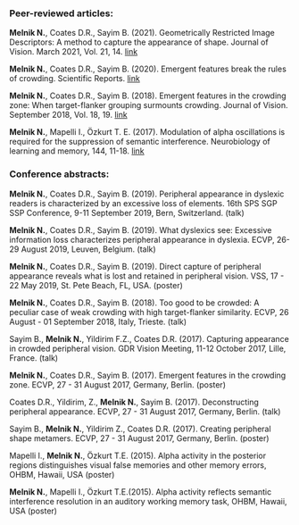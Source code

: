 
### Peer-reviewed articles: 

__Melnik N.__, Coates D.R., Sayim B. (2021). Geometrically Restricted Image Descriptors: A method to capture the appearance of shape. Journal of Vision. March 2021, Vol. 21, 14. [link](https://doi.org/10.1167/jov.21.3.14)

__Melnik N.__, Coates D.R., Sayim B. (2020). Emergent features break the rules of crowding. Scientific Reports. [link](http://www.nature.com/articles/s41598-019-57277-y)

__Melnik N.__, Coates D.R., Sayim B. (2018). Emergent features in the crowding zone: When target-flanker grouping surmounts crowding. Journal of Vision. September 2018, Vol. 18, 19. [link](http://jov.arvojournals.org/article.aspx?articleid=2703422)

__Melnik N.__, Mapelli I., Özkurt T. E. (2017). Modulation of alpha oscillations is required for the suppression of semantic interference. Neurobiology of learning and memory, 144, 11-18. [link](https://doi.org/10.1016/j.nlm.2017.05.007)


### Conference abstracts:
__Melnik N.__, Coates D.R., Sayim B. (2019). Peripheral appearance in dyslexic readers is characterized by an excessive loss of elements. 16th SPS SGP SSP Conference, 9-11 September 2019, Bern, Switzerland. (talk)

__Melnik N.__, Coates D.R., Sayim B. (2019). What dyslexics see: Excessive information loss characterizes peripheral appearance in dyslexia. ECVP, 26-29 August 2019, Leuven, Belgium. (talk)

__Melnik N.__, Coates D.R., Sayim B. (2019). Direct capture of peripheral appearance reveals what is lost and retained in peripheral vision. VSS, 17 - 22 May 2019, St. Pete Beach, FL, USA. (poster)

__Melnik N.__, Coates D.R., Sayim B. (2018). Too good to be crowded: A peculiar case of weak crowding with high target-flanker similarity. ECVP, 26 August - 01 September 2018, Italy, Trieste. (talk)

Sayim B., __Melnik N.__, Yildirim F.Z., Coates D.R. (2017). Capturing appearance in crowded peripheral vision. GDR Vision Meeting, 11-12 October 2017, Lille, France. (talk)

__Melnik N.__, Coates D.R., Sayim B. (2017). Emergent features in the crowding zone. ECVP, 27 - 31 August 2017, Germany, Berlin. (poster)

Coates D.R., Yildirim, Z., __Melnik N.__, Sayim B. (2017). Deconstructing peripheral appearance. ECVP, 27 - 31 August 2017, Germany, Berlin. (talk)

Sayim B., __Melnik N.__, Yildirim Z., Coates D.R. (2017). Creating peripheral shape metamers. ECVP, 27 - 31 August 2017, Germany, Berlin. (poster)

Mapelli I., __Melnik N.__, Özkurt T.E. (2015). Alpha activity in the posterior regions distinguishes visual false memories and other memory errors, OHBM, Hawaii, USA (poster)

__Melnik N.__, Mapelli I., Özkurt T.E.(2015). Alpha activity reflects semantic interference resolution in an auditory working memory task, OHBM, Hawaii, USA (poster)
